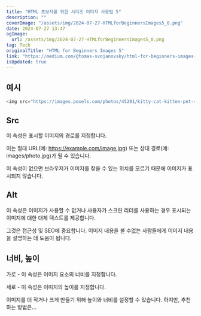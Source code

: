 ```yaml
---
title: "HTML 초보자를 위한 시리즈 이미지 사용법 5"
description: ""
coverImage: "/assets/img/2024-07-27-HTMLforBeginnersImages5_0.png"
date: 2024-07-27 13:47
ogImage: 
  url: /assets/img/2024-07-27-HTMLforBeginnersImages5_0.png
tag: Tech
originalTitle: "HTML for Beginners Images 5"
link: "https://medium.com/@tomas-svojanovsky/html-for-beginners-images-5-f19093fe439a"
isUpdated: true
---
```






## 예시

```js
<img src="https://images.pexels.com/photos/45201/kitty-cat-kitten-pet-45201.jpeg?auto=compress&cs=tinysrgb&dpr=1&w=500" alt="아름다운 고양이">
``` 


<div class="content-ad"></div>

## Src

이 속성은 표시할 이미지의 경로를 지정합니다.

이는 절대 URL(예: https://example.com/image.jpg) 또는 상대 경로(예: images/photo.jpg)가 될 수 있습니다.

이 속성이 없으면 브라우저가 이미지를 찾을 수 있는 위치를 모르기 때문에 이미지가 표시되지 않습니다.

<div class="content-ad"></div>

## Alt

이 속성은 이미지가 사용할 수 없거나 사용자가 스크린 리더를 사용하는 경우 표시되는 이미지에 대한 대체 텍스트를 제공합니다.

그것은 접근성 및 SEO에 중요합니다. 이미지 내용을 볼 수없는 사람들에게 이미지 내용을 설명하는 데 도움이 됩니다.

## 너비, 높이

<div class="content-ad"></div>

가로 - 이 속성은 이미지 요소의 너비를 지정합니다.

세로 - 이 속성은 이미지의 높이를 지정합니다.

이미지를 더 작거나 크게 만들기 위해 높이와 너비를 설정할 수 있습니다. 하지만, 추천하는 방법은...